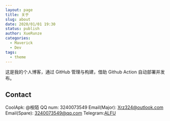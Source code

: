 ```yaml
---
layout: page
title: 关于
slug: about
date: 2020/01/01 19:30
status: publish
author: XueRunze
categories: 
  - Maverick
  - Dev
tags: 
  - theme
---
```


这是我的个人博客，通过 GitHub 管理与构建，借助 Github Action 自动部署并发布。


## Contact
CoolApk: @桉陌
QQ num: 3240073549
Email(Major): Xrz324@outlook.com
Email(Spare): 3240073549@qq.com
Telegram:[ALFU](https://t.me/X32400)
